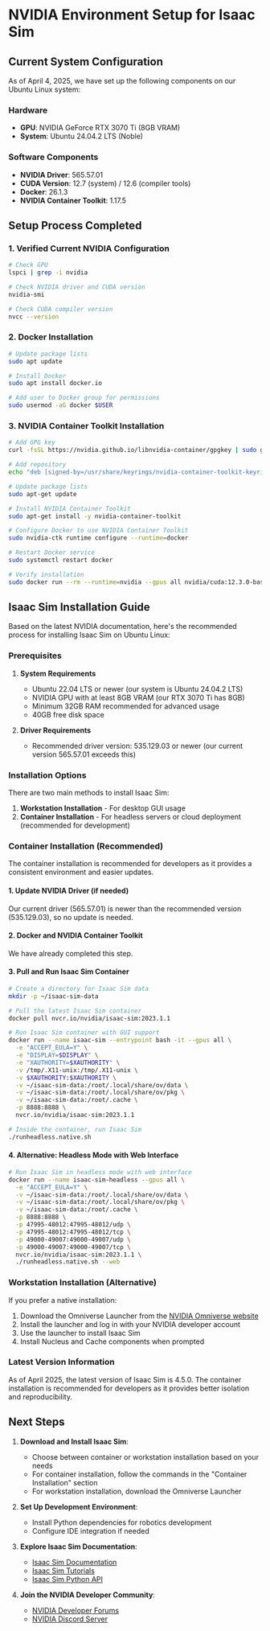 # NVIDIA Environment Setup for Isaac Sim

## Current System Configuration

As of April 4, 2025, we have set up the following components on our Ubuntu Linux system:

### Hardware
- **GPU**: NVIDIA GeForce RTX 3070 Ti (8GB VRAM)
- **System**: Ubuntu 24.04.2 LTS (Noble)

### Software Components
- **NVIDIA Driver**: 565.57.01
- **CUDA Version**: 12.7 (system) / 12.6 (compiler tools)
- **Docker**: 26.1.3
- **NVIDIA Container Toolkit**: 1.17.5

## Setup Process Completed

### 1. Verified Current NVIDIA Configuration
```bash
# Check GPU
lspci | grep -i nvidia

# Check NVIDIA driver and CUDA version
nvidia-smi

# Check CUDA compiler version
nvcc --version
```

### 2. Docker Installation
```bash
# Update package lists
sudo apt update

# Install Docker
sudo apt install docker.io

# Add user to Docker group for permissions
sudo usermod -aG docker $USER
```

### 3. NVIDIA Container Toolkit Installation
```bash
# Add GPG key
curl -fsSL https://nvidia.github.io/libnvidia-container/gpgkey | sudo gpg --dearmor -o /usr/share/keyrings/nvidia-container-toolkit-keyring.gpg

# Add repository
echo "deb [signed-by=/usr/share/keyrings/nvidia-container-toolkit-keyring.gpg] https://nvidia.github.io/libnvidia-container/stable/deb/amd64 /" | sudo tee /etc/apt/sources.list.d/nvidia-container-toolkit.list

# Update package lists
sudo apt-get update

# Install NVIDIA Container Toolkit
sudo apt-get install -y nvidia-container-toolkit

# Configure Docker to use NVIDIA Container Toolkit
sudo nvidia-ctk runtime configure --runtime=docker

# Restart Docker service
sudo systemctl restart docker

# Verify installation
sudo docker run --rm --runtime=nvidia --gpus all nvidia/cuda:12.3.0-base-ubuntu22.04 nvidia-smi
```

## Isaac Sim Installation Guide

Based on the latest NVIDIA documentation, here's the recommended process for installing Isaac Sim on Ubuntu Linux:

### Prerequisites

1. **System Requirements**
   - Ubuntu 22.04 LTS or newer (our system is Ubuntu 24.04.2 LTS)
   - NVIDIA GPU with at least 8GB VRAM (our RTX 3070 Ti has 8GB)
   - Minimum 32GB RAM recommended for advanced usage
   - 40GB free disk space

2. **Driver Requirements**
   - Recommended driver version: 535.129.03 or newer (our current version 565.57.01 exceeds this)

### Installation Options

There are two main methods to install Isaac Sim:
1. **Workstation Installation** - For desktop GUI usage
2. **Container Installation** - For headless servers or cloud deployment (recommended for development)

### Container Installation (Recommended)

The container installation is recommended for developers as it provides a consistent environment and easier updates.

#### 1. Update NVIDIA Driver (if needed)
Our current driver (565.57.01) is newer than the recommended version (535.129.03), so no update is needed.

#### 2. Docker and NVIDIA Container Toolkit
We have already completed this step.

#### 3. Pull and Run Isaac Sim Container

```bash
# Create a directory for Isaac Sim data
mkdir -p ~/isaac-sim-data

# Pull the latest Isaac Sim container
docker pull nvcr.io/nvidia/isaac-sim:2023.1.1

# Run Isaac Sim container with GUI support
docker run --name isaac-sim --entrypoint bash -it --gpus all \
  -e "ACCEPT_EULA=Y" \
  -e "DISPLAY=$DISPLAY" \
  -e "XAUTHORITY=$XAUTHORITY" \
  -v /tmp/.X11-unix:/tmp/.X11-unix \
  -v $XAUTHORITY:$XAUTHORITY \
  -v ~/isaac-sim-data:/root/.local/share/ov/data \
  -v ~/isaac-sim-data:/root/.local/share/ov/pkg \
  -v ~/isaac-sim-data:/root/.cache \
  -p 8888:8888 \
  nvcr.io/nvidia/isaac-sim:2023.1.1

# Inside the container, run Isaac Sim
./runheadless.native.sh
```

#### 4. Alternative: Headless Mode with Web Interface

```bash
# Run Isaac Sim in headless mode with web interface
docker run --name isaac-sim-headless --gpus all \
  -e "ACCEPT_EULA=Y" \
  -v ~/isaac-sim-data:/root/.local/share/ov/data \
  -v ~/isaac-sim-data:/root/.local/share/ov/pkg \
  -v ~/isaac-sim-data:/root/.cache \
  -p 8888:8888 \
  -p 47995-48012:47995-48012/udp \
  -p 47995-48012:47995-48012/tcp \
  -p 49000-49007:49000-49007/udp \
  -p 49000-49007:49000-49007/tcp \
  nvcr.io/nvidia/isaac-sim:2023.1.1 \
  ./runheadless.native.sh --web
```

### Workstation Installation (Alternative)

If you prefer a native installation:

1. Download the Omniverse Launcher from the [NVIDIA Omniverse website](https://www.nvidia.com/en-us/omniverse/)
2. Install the launcher and log in with your NVIDIA developer account
3. Use the launcher to install Isaac Sim
4. Install Nucleus and Cache components when prompted

### Latest Version Information

As of April 2025, the latest version of Isaac Sim is 4.5.0. The container installation is recommended for developers as it provides better isolation and reproducibility.

## Next Steps

1. **Download and Install Isaac Sim**:
   - Choose between container or workstation installation based on your needs
   - For container installation, follow the commands in the "Container Installation" section
   - For workstation installation, download the Omniverse Launcher

2. **Set Up Development Environment**:
   - Install Python dependencies for robotics development
   - Configure IDE integration if needed

3. **Explore Isaac Sim Documentation**:
   - [Isaac Sim Documentation](https://docs.isaacsim.omniverse.nvidia.com/)
   - [Isaac Sim Tutorials](https://docs.isaacsim.omniverse.nvidia.com/latest/tutorials/index.html)
   - [Isaac Sim Python API](https://docs.isaacsim.omniverse.nvidia.com/latest/python_api/index.html)

4. **Join the NVIDIA Developer Community**:
   - [NVIDIA Developer Forums](https://forums.developer.nvidia.com/c/agx-autonomous-machines/isaac/isaac-sim/321)
   - [NVIDIA Discord Server](https://discord.gg/nvidia-omniverse)
